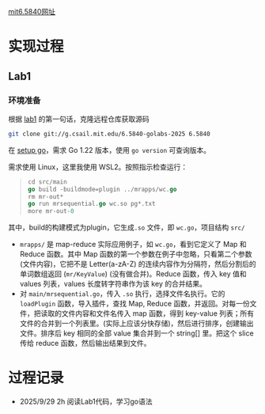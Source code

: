 [mit6.5840网址](http://nil.csail.mit.edu/6.5840/2025/)

# 实现过程

## Lab1

### 环境准备

根据 [lab1](http://nil.csail.mit.edu/6.5840/2025/labs/lab-mr.html) 的第一句话，克隆远程仓库获取源码

```sh
git clone git://g.csail.mit.edu/6.5840-golabs-2025 6.5840
```

在 [setup go](http://nil.csail.mit.edu/6.5840/2025/labs/go.html)，需求 Go 1.22 版本，使用 `go version` 可查询版本。

需求使用 Linux，这里我使用 WSL2。按照指示检查运行：

> ```go
> cd src/main
> go build -buildmode=plugin ../mrapps/wc.go
> rm mr-out*
> go run mrsequential.go wc.so pg*.txt
> more mr-out-0
> ```

其中，build的构建模式为plugin，它生成`.so` 文件，即 `wc.go`，项目结构 `src/`

- `mrapps/` 是 map-reduce 实际应用例子，如 `wc.go`，看到它定义了 Map 和 Reduce 函数。其中 Map 函数的第一个参数在例子中忽略，只看第二个参数(文件内容)，它把不是 Letter(a-zA-Z) 的连续内容作为分隔符，然后分割后的单词数组返回 (`mr/KeyValue`) (没有做合并)。Reduce 函数，传入 key 值和 values 列表，values 长度转字符串作为该 key 的合并结果。
- 对 `main/mrsequential.go`，传入 `.so` 执行，选择文件名执行。它的 `loadPlugin` 函数，导入插件，查找 Map, Reduce 函数，并返回。对每一份文件，把读取的文件内容和文件名传入 map 函数，得到 key-value 列表；所有文件的合并到一个列表里。(实际上应该分快存储)，然后进行排序，创建输出文件。排序后 key 相同的全部 value 集合并到一个 string[] 里。把这个 slice 传给 reduce 函数，然后输出结果到文件。

# 过程记录

- 2025/9/29 2h 阅读Lab1代码，学习go语法